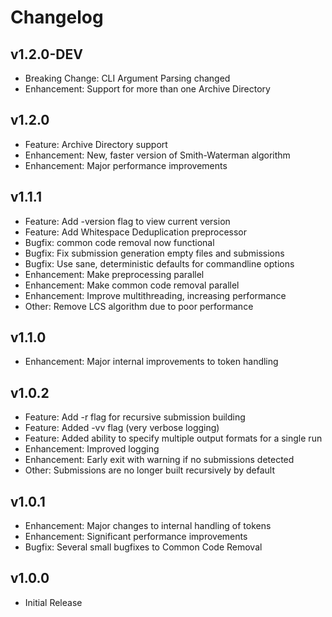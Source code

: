 Changelog
=========

v1.2.0-DEV
----------
- Breaking Change: CLI Argument Parsing changed
- Enhancement: Support for more than one Archive Directory

v1.2.0
------
- Feature: Archive Directory support
- Enhancement: New, faster version of Smith-Waterman algorithm
- Enhancement: Major performance improvements

v1.1.1
------
- Feature: Add -version flag to view current version
- Feature: Add Whitespace Deduplication preprocessor
- Bugfix: common code removal now functional
- Bugfix: Fix submission generation empty files and submissions
- Bugfix: Use sane, deterministic defaults for commandline options
- Enhancement: Make preprocessing parallel
- Enhancement: Make common code removal parallel
- Enhancement: Improve multithreading, increasing performance
- Other: Remove LCS algorithm due to poor performance

v1.1.0
------
- Enhancement: Major internal improvements to token handling

v1.0.2
------
- Feature: Add -r flag for recursive submission building
- Feature: Added -vv flag (very verbose logging)
- Feature: Added ability to specify multiple output formats for a single run
- Enhancement: Improved logging
- Enhancement: Early exit with warning if no submissions detected
- Other: Submissions are no longer built recursively by default

v1.0.1
------
- Enhancement: Major changes to internal handling of tokens
- Enhancement: Significant performance improvements
- Bugfix: Several small bugfixes to Common Code Removal

v1.0.0
------
- Initial Release
